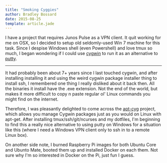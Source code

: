 ```yaml
---
title: "Smoking Cyggies"
author: Bradley Bossard 
date: 2015-08-25 
template: article.jade
---
```


I have a project that requires Junos Pulse as a VPN client.  It quit working for me on OSX, so I decided to setup old seldomly-used Win 7 machine for this task.  Since I despise Windows shell (even Powershell) and love tmux so much, I began wondering if I could use [cygwin][1] to run it as an alternative to [putty][2].

---

It had probably been about 7+ years since I last touched cygwin, and after installing installing it and using the weird cygwin package installer thing to install ssh, I remembered one thing I really disliked about it back then.  All the binaries it install have the .exe extension.  Not the end of the world, but makes it more difficult to copy n paste regular ol' Linux commands you might find on the internet.

Therefore, I was pleasantly delighted to come across the [apt-cyg][3] project, which allows you manage Cygwin packages just as you would on Linux with apt-get.  After installing tmux/ssh/git/ncurses and my dotfiles, I'm beginning to find this a really nice alternative to using putty on Windows for a situation like this (where I need a Windows VPN client only to ssh in to a remote Linux box).

On another side note, I burned Raspberry Pi images for both Ubuntu Core and Ubunto Mate, booted them up and installed Docker on each them.  Not sure why I'm so interested in Docker on the Pi, just fun I guess. 

[1]: https://www.cygwin.com/
[2]: http://www.chiark.greenend.org.uk/~sgtatham/putty/
[3]: https://github.com/transcode-open/apt-cyg 
